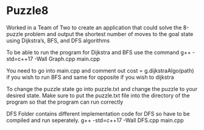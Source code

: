 # Puzzle8

Worked in a Team of Two to create an application that could solve the 8-puzzle problem and output the shortest number of moves to the goal state using Dijkstra’s, BFS, and DFS algorithms

To be able to run the program for Dijkstra and BFS use the command 
g++ -std=c++17 -Wall Graph.cpp  main.cpp

You need to go into main.cpp and comment out cost = g.dijkstraAlgo(path) if you wish to run BFS and same for opposite if you wish to dijkstra

To change the puzzle state go into puzzle.txt and change the puzzle to your desired state. Make sure to put the puzzle.txt file into the directory of the program so that the program can run correctly

DFS Folder contains different implementation code for DFS so have to be compiled and run seperately.
g++ -std=c++17 -Wall DFS.cpp  main.cpp
